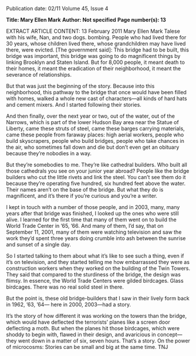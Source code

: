 Publication date: 02/11
Volume 45, Issue 4

**Title: Mary Ellen Mark**
**Author: Not specified**
**Page number(s): 13**

EXTRACT ARTICLE CONTENT:
13
February 2011
Mary Ellen Mark
Talese with his wife, Nan, and two dogs. 
bombing. People who had lived 
there for 30 years, whose children 
lived there, whose grandchildren 
may have lived there, were evicted. 
[The government said]: This bridge 
had to be built, this bridge was 
important, this bridge was going 
to do magnificent things by linking 
Brooklyn and Staten Island. But for 
8,000 people, it meant death to their 
homes, it meant the eradication of 
their neighborhood, it meant the 
severance of relationships. 


But that was just the 
beginning of the story. Because 
into 
this 
neighborhood, 
this pathway to the bridge that 
once would have been filled with 
homes, walked a whole new cast of 
characters—all kinds of hard hats 
and cement mixers. And I started 
following their stories. 


And then finally, over the 
next year or two, out of the water, 
out of the Narrows, which is part of 
the lower Hudson Bay area near the 
Statue of Liberty, came these struts 
of steel, came these barges carrying 
materials, came these people from 
faraway places: high aerial workers, 
people who build skyscrapers, 
people who build bridges, people 
who take chances in the air, who 
sometimes fall down and die but 
don’t even get an obituary because 
they’re nobodies in a way. 


But they’re somebodies to 
me. They’re like cathedral builders. 
Who built all those cathedrals you 
see on your junior year abroad? 
People like the bridge builders who 
cut the little rivets and link the steel. 
You can’t see them do it because 
they’re operating five hundred, 
six hundred feet above the water. 
Their names aren’t on the base 
of the bridge. But what they do is 
magnificent, and it’s there if you’re 
curious and you’re a writer. 


I kept in touch with a 
number of those people, and in 
2003, many, many years after that 
bridge was finished, I looked up the 
ones who were still alive. I learned 
for the first time that many of them 
went on to build the World Trade 
Center in ’65, ’66. And many of 
them, I’d say, that on September 11, 
2001, many of them were watching 
television and saw the work they’d 
spent three years doing crumble 
into ash between the sunrise and 
sunset of a single day. 


So 
I 
started 
talking 
to them about what it’s like to 
see such a thing, even if it’s on 
television, and they started telling 
me how embarrassed they were as 
construction workers when they 
worked on the building of the Twin 
Towers. They said that compared 
to the sturdiness of the bridge, the 
design was flimsy. In essence, the 
World Trade Centers were gilded 
birdcages. Glass birdcages. There 
was no real solid steel in there. 


But the point is, these old 
bridge-builders that I saw in their 
lively form back in 1962, ’63, ’64—
here in 2000, 2003—had a story. 


It’s the story of how 
different it was working on the 
towers than the bridge, which 
would have deflected the terrorists’ 
planes like a screen door deflecting 
a moth. But when the planes hit 
those birdcages, which were shoddy 
to begin with, flawed in their design, 
and avaricious in concept—they 
went down in a matter of six, seven 
hours. That’s a story. 
On 
the 
power 
of 
microcosms:
Stories can be small and big at the 
same time.
TNJ